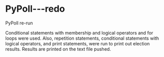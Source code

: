# PyPoll---redo
PyPoll re-run 

Conditional statements with membership and logical operators and for loops were used. Also, repetition statements, conditional statements with logical operators, and print statements, were run to print out election results. Results are printed on the text file pushed. 